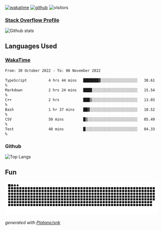 [![wakatime](https://wakatime.com/badge/user/82c377cd-a54c-404c-b7df-177b313ca539.svg)](https://wakatime.com/@82c377cd-a54c-404c-b7df-177b313ca539)
[![github](https://img.shields.io/github/followers/xinthose?logo=github&style=plastic)](https://github.com/alanhamlett?tab=followers)
![visitors](https://visitor-badge.glitch.me/badge?page_id=xinthose&left_color=green&right_color=red)
### [Stack Overflow Profile](https://stackoverflow.com/users/4056146/xinthose)

![Github stats](https://github-readme-stats.vercel.app/api?username=xinthose&show_icons=true&theme=radical&count_private=true)

## Languages Used

### [WakaTime](https://wakatime.com/)
<!--START_SECTION:waka-->

```text
From: 30 October 2022 - To: 06 November 2022

TypeScript          4 hrs 44 mins   ███████▓░░░░░░░░░░░░░░░░░   30.61 %
Markdown            2 hrs 24 mins   ████░░░░░░░░░░░░░░░░░░░░░   15.54 %
C++                 2 hrs           ███▒░░░░░░░░░░░░░░░░░░░░░   13.03 %
Bash                1 hr 37 mins    ██▓░░░░░░░░░░░░░░░░░░░░░░   10.52 %
CSV                 50 mins         █▒░░░░░░░░░░░░░░░░░░░░░░░   05.49 %
Text                40 mins         █░░░░░░░░░░░░░░░░░░░░░░░░   04.33 %
```

<!--END_SECTION:waka-->

### Github

![Top Langs](https://github-readme-stats.vercel.app/api/top-langs/?username=xinthose)

## Fun
![github contribution grid snake animation](https://raw.githubusercontent.com/xinthose/xinthose/output/github-contribution-grid-snake.svg)

_generated with [Platane/snk](https://github.com/Platane/snk)_
